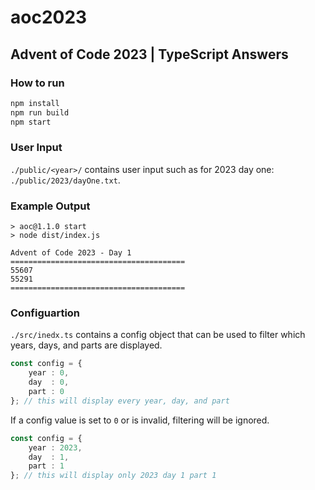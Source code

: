 # aoc2023

## Advent of Code 2023 | TypeScript Answers

### How to run

```bash
npm install
npm run build
npm start
```

### User Input
`./public/<year>/` contains user input such as for 2023 day one: `./public/2023/dayOne.txt`.

### Example Output
```
> aoc@1.1.0 start 
> node dist/index.js

Advent of Code 2023 - Day 1
=======================================
55607                                  
55291                                  
=======================================
```

### Configuartion
`./src/inedx.ts` contains a config object that can be used to filter which years, days, and parts are displayed.
```typescript
const config = {
    year : 0,
    day  : 0,
    part : 0
}; // this will display every year, day, and part
```

If a config value is set to `0` or is invalid, filtering will be ignored.  

```typescript
const config = {
    year : 2023,
    day  : 1,
    part : 1
}; // this will display only 2023 day 1 part 1
```



